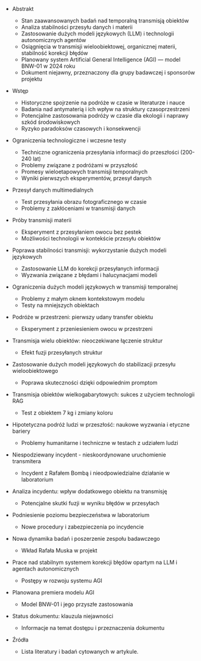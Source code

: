 - Abstrakt
  - Stan zaawansowanych badań nad temporalną transmisją obiektów
  - Analiza stabilności przesyłu danych i materii
  - Zastosowanie dużych modeli językowych (LLM) i technologii autonomicznych agentów
  - Osiągnięcia w transmisji wieloobiektowej, organicznej materii, stabilność korekcji błędów
  - Planowany system Artificial General Intelligence (AGI) — model BNW-01 w 2024 roku
  - Dokument niejawny, przeznaczony dla grupy badawczej i sponsorów projektu

- Wstęp
  - Historyczne spojrzenie na podróże w czasie w literaturze i nauce
  - Badania nad antymaterią i ich wpływ na struktury czasoprzestrzeni
  - Potencjalne zastosowania podróży w czasie dla ekologii i naprawy szkód środowiskowych
  - Ryzyko paradoksów czasowych i konsekwencji

- Ograniczenia technologiczne i wczesne testy
  - Techniczne ograniczenia przesyłania informacji do przeszłości (200-240 lat)
  - Problemy związane z podróżami w przyszłość
  - Promesy wieloetapowych transmisji temporalnych
  - Wyniki pierwszych eksperymentów, przesył danych

- Przesył danych multimedialnych
  - Test przesyłania obrazu fotograficznego w czasie
  - Problemy z zakłóceniami w transmisji danych

- Próby transmisji materii
  - Eksperyment z przesyłaniem owocu bez pestek
  - Możliwości technologii w kontekście przesyłu obiektów

- Poprawa stabilności transmisji: wykorzystanie dużych modeli językowych
  - Zastosowanie LLM do korekcji przesyłanych informacji
  - Wyzwania związane z błędami i halucynacjami modeli

- Ograniczenia dużych modeli językowych w transmisji temporalnej
  - Problemy z małym oknem kontekstowym modelu
  - Testy na mniejszych obiektach

- Podróże w przestrzeni: pierwszy udany transfer obiektu
  - Eksperyment z przeniesieniem owocu w przestrzeni

- Transmisja wielu obiektów: nieoczekiwane łączenie struktur
  - Efekt fuzji przesyłanych struktur

- Zastosowanie dużych modeli językowych do stabilizacji przesyłu wieloobiektowego
  - Poprawa skuteczności dzięki odpowiednim promptom

- Transmisja obiektów wielkogabarytowych: sukces z użyciem technologii RAG
  - Test z obiektem 7 kg i zmiany koloru

- Hipotetyczna podróż ludzi w przeszłość: naukowe wyzwania i etyczne bariery
  - Problemy humanitarne i techniczne w testach z udziałem ludzi

- Niespodziewany incydent - nieskoordynowane uruchomienie transmitera
  - Incydent z Rafałem Bombą i nieodpowiedzialne działanie w laboratorium

- Analiza incydentu: wpływ dodatkowego obiektu na transmisję
  - Potencjalne skutki fuzji w wyniku błędów w przesyłach

- Podniesienie poziomu bezpieczeństwa w laboratorium
  - Nowe procedury i zabezpieczenia po incydencie

- Nowa dynamika badań i poszerzenie zespołu badawczego
  - Wkład Rafała Muska w projekt

- Prace nad stabilnym systemem korekcji błędów opartym na LLM i agentach autonomicznych
  - Postępy w rozwoju systemu AGI

- Planowana premiera modelu AGI
  - Model BNW-01 i jego przyszłe zastosowania

- Status dokumentu: klauzula niejawności
  - Informacje na temat dostępu i przeznaczenia dokumentu

- Źródła
  - Lista literatury i badań cytowanych w artykule.